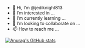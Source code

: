 - 👋 Hi, I’m @jediknight813
- 👀 I’m interested in ...
- 🌱 I’m currently learning ...
- 💞️ I’m looking to collaborate on ...
- 📫 How to reach me ...

[![Anurag's GitHub stats](https://github-readme-stats.vercel.app/api?username=jediknight813)](https://github.com/anuraghazra/github-readme-stats)
